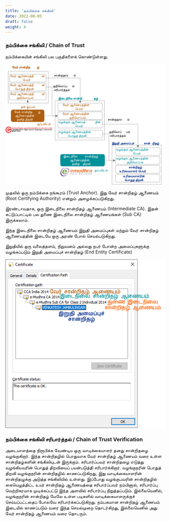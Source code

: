 ```yaml
---
title: 'நம்பிக்கை சங்கிலி'
date: 2022-08-05
draft: false
weight: 4
---
```


### நம்பிக்கை சங்கிலி / Chain of Trust

நம்பிக்கையின் சங்கிலி பல பகுதிகளைக் கொண்டுள்ளது. 

<img src="/images/pki-ta/chain-of-trust-ta.svg">


முதலில் ஒரு நம்பிக்கை நங்கூரம் (Trust Anchor). இது வேர் சான்றிதழ் ஆணையம் (Root Certifying Authority) என்றும் அழைக்கப்படுகிறது.

இரண்டாவதாக, ஒரு இடைநிலை சான்றிதழ் ஆணையம் (Intermediate CA). இதன் கட்டுப்பாட்டில் பல துணை இடைநிலை சான்றிதழ் ஆணையங்கள் (Sub CA) இருக்கலாம்.

இந்த இடைநிலை சான்றிதழ் ஆணையம் இறுதி அமைப்புகள் மற்றும் வேர் சான்றிதழ் ஆணையத்தின் இடையே ஒரு அரண் போல் செயல்படுகிறது.

இறுதியில் ஒரு வலைத்தளம், நிறுவனம் அல்லது நபர் போன்ற அமைப்புகளுக்கு வழங்கப்படும் இறுதி அமைப்புச் சான்றிதழ் (End Entity Certificate)

<img src="/images/pki-ta/digital-certificate-chain-ta.png">

### நம்பிக்கை சங்கிலி சரிபார்த்தல் / Chain of Trust Verification

அடையாளத்தை நிரூபிக்க வேண்டிய ஒரு வாடிக்கையாளர் தனது சான்றிதழை வழங்குகிறார். இந்த சான்றிதழில் பொதுவாக வேர் சான்றிதழ் ஆணையம் வரை உள்ள சான்றிதழ்களின் சங்கிலியுடன் இருக்கும். சரிபார்ப்பவர் சான்றிதழை எடுத்து வழங்கியவரின் பொதுத் திறவியைப் பயன்படுத்தி சரிபார்க்கிறார். வழங்குநரின் பொதுத் திறவி வழங்குநரின் சான்றிதழில் காணப்படுகிறது, இது வாடிக்கையாளரின் சான்றிதழுக்கு அடுத்த சங்கிலியில் உள்ளது. இப்போது வழங்குபவரின் சான்றிதழில் கையெழுத்திட்ட உயர் சான்றிதழ் ஆணையத்தை  சரிபார்ப்பவர் நம்பினால், சரிபார்ப்பு வெற்றிகரமாக முடிக்கப்பட்டு இந்த அளவில் சரிபார்ப்பு நிறுத்தப்படும். இல்லையெனில், வழங்குநரின் சான்றிதழ் மேலே உள்ள படிகளில் வாடிக்கையாளருக்குச் செய்யப்பட்டதைப் போலவே சரிபார்க்கப்படுகிறது. நம்பகமான சான்றிதழ் ஆணையம் இடையில் காணப்படும் வரை இந்த செயல்முறை தொடர்கிறது, இல்லையெனில் அது வேர் சான்றிதழ் ஆணையம் வரை தொடரும்.

